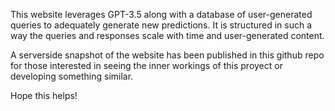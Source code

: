 This website leverages GPT-3.5 along with a database of user-generated queries to adequately generate new predictions.
It is structured in such a way the queries and responses scale with time and user-generated content.

A serverside snapshot of the website has been published in this github repo for those interested in seeing the inner workings of this proyect or developing something similar.

Hope this helps!

